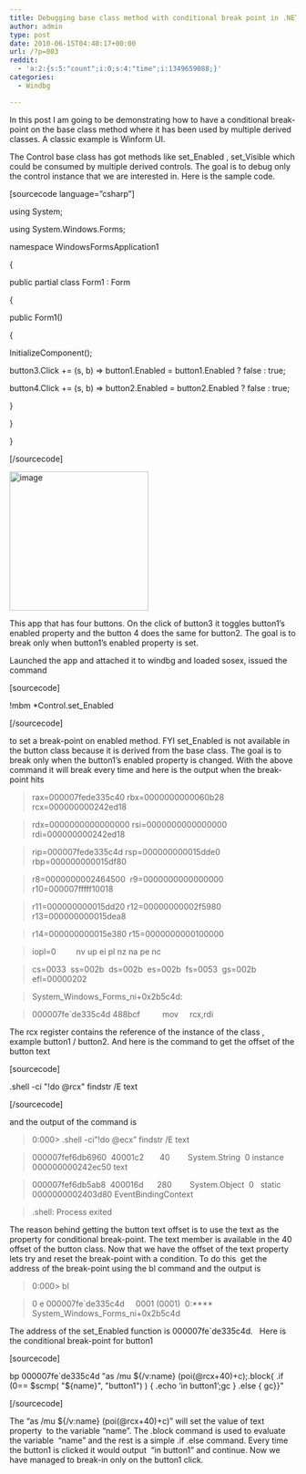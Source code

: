 ```yaml
---
title: Debugging base class method with conditional break point in .NET using Windbg
author: admin
type: post
date: 2010-06-15T04:40:17+00:00
url: /?p=803
reddit:
  - 'a:2:{s:5:"count";i:0;s:4:"time";i:1349659088;}'
categories:
  - Windbg

---
```

In this post I am going to be demonstrating how to have a conditional break-point on the base class method where it has been used by multiple derived classes. A classic example is Winform UI.

The Control base class has got methods like set\_Enabled , set\_Visible which could be consumed by multiple derived controls. The goal is to debug only the control instance that we are interested in. Here is the sample code.

[sourcecode language=&#8221;csharp&#8221;]

using System;
  
using System.Windows.Forms;
  
namespace WindowsFormsApplication1
  
{
  
public partial class Form1 : Form
  
{
   
public Form1()
   
{
   
InitializeComponent();
   
button3.Click += (s, b) => button1.Enabled = button1.Enabled ? false : true;
   
button4.Click += (s, b) => button2.Enabled = button2.Enabled ? false : true;
   
}
   
}
  
}
  
[/sourcecode]

[<img style="display:inline;border-width:0;" title="image" src="http://104.197.135.42/wp-content/uploads/2010/06/image_thumb2.png" border="0" alt="image" width="244" height="244" />][1]

This app that has four buttons. On the click of button3 it toggles button1’s enabled property and the button 4 does the same for button2. The goal is to break only when button1&#8217;s enabled property is set.

Launched the app and attached it to windbg and loaded sosex, issued the command

[sourcecode]
  
!mbm *Control.set_Enabled
  
[/sourcecode]

to set a break-point on enabled method. FYI set_Enabled is not available in the button class because it is derived from the base class. The goal is to break only when the button1’s enabled property is changed. With the above command it will break every time and here is the output when the break-point hits

> rax=000007fede335c40 rbx=0000000000060b28 rcx=000000000242ed18
  
> rdx=0000000000000000 rsi=0000000000000000 rdi=000000000242ed18
  
> rip=000007fede335c4d rsp=000000000015dde0 rbp=000000000015df80
  
> r8=0000000002464500  r9=0000000000000000 r10=000007fffff10018
  
> r11=000000000015dd20 r12=00000000002f5980 r13=000000000015dea8
  
> r14=000000000015e380 r15=0000000000100000
  
> iopl=0         nv up ei pl nz na pe nc
  
> cs=0033  ss=002b  ds=002b  es=002b  fs=0053  gs=002b             efl=00000202
  
> System\_Windows\_Forms_ni+0x2b5c4d:
  
> 000007fe\`de335c4d 488bcf          mov     rcx,rdi

The rcx register contains the reference of the instance of the class ,  example button1 / button2. And here is the command to get the offset of the button text

[sourcecode]
  
.shell -ci "!do @rcx" findstr /E text
  
[/sourcecode]

and the output of the command is

> 0:000> .shell -ci&#8221;!do @ecx&#8221; findstr /E text
  
> 000007fef6db6960  40001c2       40        System.String  0 instance 000000000242ec50 text
  
> 000007fef6db5ab8  400016d      280        System.Object  0   static 0000000002403d80 EventBindingContext
  
> .shell: Process exited

The reason behind getting the button text offset is to use the text as the property for conditional break-point. The text member is available in the 40 offset of the button class. Now that we have the offset of the text property lets try and reset the break-point with a condition. To do this  get the address of the break-point using the bl command and the output is

> 0:000> bl
  
> 0 e 000007fe\`de335c4d     0001 (0001)  0:\**** System\_Windows\_Forms_ni+0x2b5c4d

The address of the set_Enabled function is 000007fe\`de335c4d.   Here is the conditional break-point for button1

[sourcecode]
  
bp 000007fe\`de335c4d "as /mu ${/v:name} (poi(@rcx+40)+c);.block{ .if (0== $scmp( "${name}", "button1") ) { .echo &#8216;in button1&#8217;;gc } .else { gc}}"
  
[/sourcecode]

The “as /mu ${/v:name} (poi(@rcx+40)+c)” will set the value of text property  to the variable “name”. The .block command is used to evaluate the variable  “name” and the rest is a simple .if .else command. Every time the button1 is clicked it would output  “in button1” and continue. Now we have managed to break-in only on the button1 click.

 [1]: http://104.197.135.42/wp-content/uploads/2010/06/image2.png